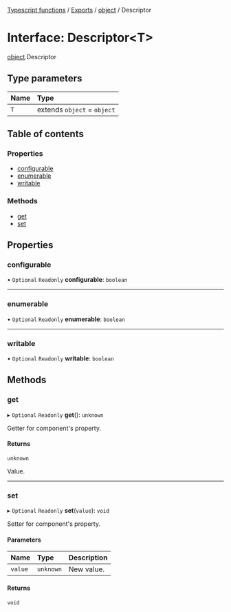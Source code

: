 [Typescript functions](../index.md) / [Exports](../modules.md) / [object](../modules/object.md) / Descriptor

# Interface: Descriptor<T\>

[object](../modules/object.md).Descriptor

## Type parameters

| Name | Type |
| :------ | :------ |
| `T` | extends `object` = `object` |

## Table of contents

### Properties

- [configurable](object.Descriptor.md#configurable)
- [enumerable](object.Descriptor.md#enumerable)
- [writable](object.Descriptor.md#writable)

### Methods

- [get](object.Descriptor.md#get)
- [set](object.Descriptor.md#set)

## Properties

### configurable

• `Optional` `Readonly` **configurable**: `boolean`

___

### enumerable

• `Optional` `Readonly` **enumerable**: `boolean`

___

### writable

• `Optional` `Readonly` **writable**: `boolean`

## Methods

### get

▸ `Optional` `Readonly` **get**(): `unknown`

Getter for component's property.

#### Returns

`unknown`

Value.

___

### set

▸ `Optional` `Readonly` **set**(`value`): `void`

Setter for component's property.

#### Parameters

| Name | Type | Description |
| :------ | :------ | :------ |
| `value` | `unknown` | New value. |

#### Returns

`void`
